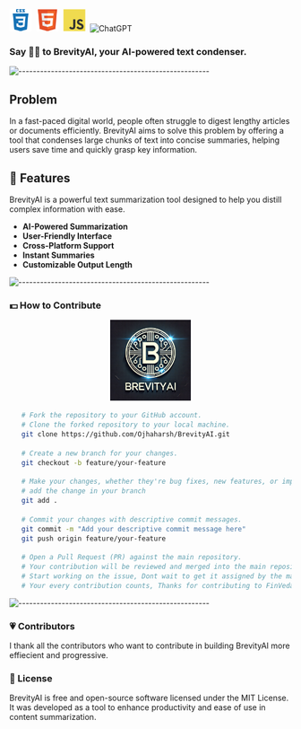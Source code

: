 



  <img src="https://github.com/devicons/devicon/blob/master/icons/css3/css3-plain-wordmark.svg"  title="CSS3" alt="CSS" width="40" height="40"/>&nbsp;
  <img src="https://github.com/devicons/devicon/blob/master/icons/html5/html5-original.svg" title="HTML5" alt="HTML" width="40" height="40"/>&nbsp;
  <img src="https://github.com/devicons/devicon/blob/master/icons/javascript/javascript-original.svg" title="JavaScript" alt="JavaScript" width="40" height="40"/>&nbsp;
  <img src="https://img.shields.io/badge/chatGPT-74aa9c?style=for-the-badge&logo=openai&logoColor=white" title="ChatGPT" alt="ChatGPT" width="120" height="40"/>

###  Say 👋🏼 to BrevityAI, your AI-powered text condenser.

![-----------------------------------------------------](https://raw.githubusercontent.com/andreasbm/readme/master/assets/lines/rainbow.png)

## Problem
In a fast-paced digital world, people often struggle to digest lengthy articles or documents efficiently. BrevityAI aims to solve this problem by offering a tool that condenses
large chunks of text into concise summaries, helping users save time and quickly grasp key information.

## 🌟 Features
BrevityAI is a powerful text summarization tool designed to help you distill complex information with ease.
<strong>
- **AI-Powered Summarization**
- **User-Friendly Interface**
- **Cross-Platform Support**
- **Instant Summaries**
- **Customizable Output Length**
</strong>

![-----------------------------------------------------](https://raw.githubusercontent.com/andreasbm/readme/master/assets/lines/rainbow.png)

### 💵 How to Contribute

<p align="center">
  <a href="https://github.com/Ojhaharsh/BrevityAI/blob/main/public/images/BrevityAI.png" target="_blank">
    <img height="144px" alt="BrevityAI logo" src="https://github.com/Ojhaharsh/BrevityAI/blob/main/public/images/BrevityAI.png">
  </a>
</p>


```bash
   # Fork the repository to your GitHub account.
   # Clone the forked repository to your local machine.
   git clone https://github.com/Ojhaharsh/BrevityAI.git

   # Create a new branch for your changes.
   git checkout -b feature/your-feature

   # Make your changes, whether they're bug fixes, new features, or improvements.
   # add the change in your branch
   git add .
   
   # Commit your changes with descriptive commit messages.
   git commit -m "Add your descriptive commit message here"
   git push origin feature/your-feature

   # Open a Pull Request (PR) against the main repository.
   # Your contribution will be reviewed and merged into the main repository.
   # Start working on the issue, Dont wait to get it assigned by the maintainers
   # Your every contribution counts, Thanks for contributing to FinVeda
   ```

![-----------------------------------------------------](https://raw.githubusercontent.com/andreasbm/readme/master/assets/lines/rainbow.png)


### 💗 Contributors
I thank all the contributors who want to contribute in building BrevityAI more effiecient and progressive.

### 🥑 License
BrevityAI is free and open-source software licensed under the MIT License. It was developed as a tool to enhance productivity and ease of use in content summarization.





